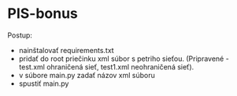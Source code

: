 # PIS-bonus
Postup:
 - nainštalovať requirements.txt
 - pridať do root priečinku xml súbor s petriho sieťou. (Pripravené - test.xml ohraničená sieť, test1.xml neohraničená sieť).
 - v súbore main.py zadať názov xml súboru
 - spustiť main.py
